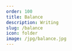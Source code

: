 ```yaml
---
order: 100
title: Balance
description: Writing
slug: /balance
icon: folder
image: /jpg/balance.jpg
---
```

